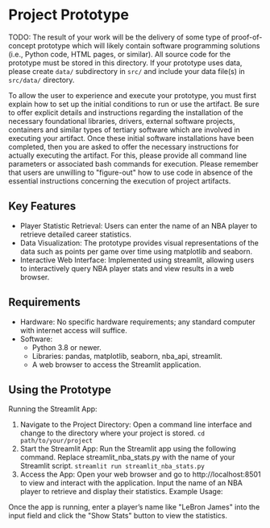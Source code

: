 # Project Prototype

TODO: The result of your work will be the delivery of some type of proof-of-concept prototype which will likely contain software programming solutions (i.e., Python code, HTML pages, or similar). All source code for the prototype must be stored in this directory. If your prototype uses data, please create `data/` subdirectory in `src/` and include your data file(s) in `src/data/` directory.

To allow the user to experience and execute your prototype, you must first explain how to set up the initial conditions to run or use the artifact. Be sure to offer explicit details and instructions regarding the installation of the necessary foundational libraries, drivers, external software projects, containers and similar types of tertiary software which are involved in executing your artifact. Once these initial software installations have been completed, then you are asked to offer the necessary instructions for actually executing the artifact. For this, please provide all command line parameters or associated bash commands for execution. Please remember that users are unwilling to "figure-out" how to use code in absence of the essential instructions concerning the execution of project artifacts.

## Key Features

* Player Statistic Retrieval: Users can enter the name of an NBA player to retrieve detailed career statistics.
* Data Visualization: The prototype provides visual representations of the data such as points per game over time using matplotlib and seaborn.
* Interactive Web Interface: Implemented using streamlit, allowing users to interactively query NBA player stats and view results in a web browser.

## Requirements

* Hardware: No specific hardware requirements; any standard computer with internet access will suffice.
* Software:
  * Python 3.8 or newer.
  * Libraries: pandas, matplotlib, seaborn, nba_api, streamlit.
  * A web browser to access the Streamlit application.

## Using the Prototype

Running the Streamlit App:

1. Navigate to the Project Directory:
Open a command line interface and change to the directory where your project is stored.
`cd path/to/your/project`
2. Start the Streamlit App:
Run the Streamlit app using the following command. Replace streamlit_nba_stats.py with the name of your Streamlit script.
`streamlit run streamlit_nba_stats.py`
3. Access the App:
Open your web browser and go to http://localhost:8501 to view and interact with the application.
Input the name of an NBA player to retrieve and display their statistics.
Example Usage:

Once the app is running, enter a player’s name like "LeBron James" into the input field and click the "Show Stats" button to view the statistics.
